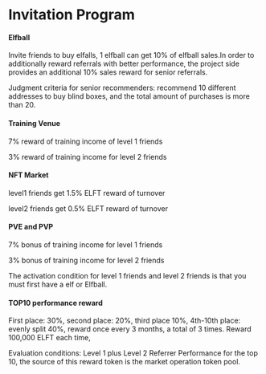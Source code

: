 # Invitation Program

#### Elfball

Invite friends to buy elfalls, 1 elfball can get 10% of elfball sales.In order to additionally reward referrals with better performance, the project side provides an additional 10% sales reward for senior referrals.&#x20;

Judgment criteria for senior recommenders: recommend 10 different addresses to buy blind boxes, and the total amount of purchases is more than 20.

#### Training Venue

7% reward of training income of level 1 friends

3% reward of training income for level 2 friends

#### NFT Market

level1 friends get 1.5% ELFT reward of turnover

level2 friends get 0.5% ELFT reward of turnover

#### PVE and PVP

7% bonus of training income for level 1 friends

3% bonus of training income for level 2 friends

The activation condition for level 1 friends and level 2 friends is that you must first have a elf or Elfball.

#### TOP10 performance reward

First place: 30%, second place: 20%, third place 10%, 4th-10th place: evenly split 40%, reward once every 3 months, a total of 3 times. Reward 100,000 ELFT each time,

Evaluation conditions: Level 1 plus Level 2 Referrer Performance for the top 10, the source of this reward token is the market operation token pool.
